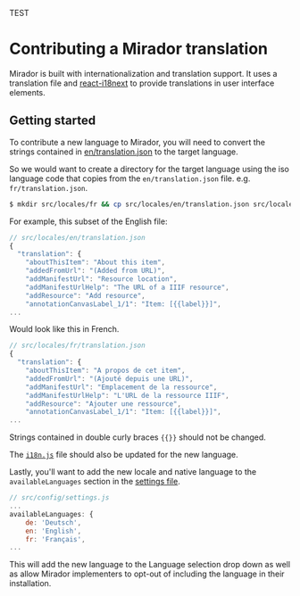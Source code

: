 TEST
# Contributing a Mirador translation

Mirador is built with internationalization and translation support. It uses a translation file and [react-i18next](https://react.i18next.com/) to provide translations in user interface elements.

## Getting started
To contribute a new language to Mirador, you will need to convert the strings contained in [en/translation.json](en/translation.json) to the target language.

So we would want to create a directory for the target language using the iso language code that copies from the `en/translation.json` file. e.g. `fr/translation.json`.

```sh
$ mkdir src/locales/fr && cp src/locales/en/translation.json src/locales/fr/translation.json
```

For example, this subset of the English file:

```javascript
// src/locales/en/translation.json
{
  "translation": {
    "aboutThisItem": "About this item",
    "addedFromUrl": "(Added from URL)",
    "addManifestUrl": "Resource location",
    "addManifestUrlHelp": "The URL of a IIIF resource",
    "addResource": "Add resource",
    "annotationCanvasLabel_1/1": "Item: [{{label}}]",
...
```

Would look like this in French.

```javascript
// src/locales/fr/translation.json
{
  "translation": {
    "aboutThisItem": "A propos de cet item",
    "addedFromUrl": "(Ajouté depuis une URL)",
    "addManifestUrl": "Emplacement de la ressource",
    "addManifestUrlHelp": "L'URL de la ressource IIIF",
    "addResource": "Ajouter une ressource",
    "annotationCanvasLabel_1/1": "Item: [{{label}}]",
...
```

Strings contained in double curly braces `{{}}` should not be changed.

The [`i18n.js`](../i18n.js) file should also be updated for the new language.

Lastly, you'll want to add the new locale and native language to the `availableLanguages` section in the [settings file](/src/config/settings.js).

```javascript
// src/config/settings.js
...
availableLanguages: {
    de: 'Deutsch',
    en: 'English',
    fr: 'Français',
...
```

This will add the new language to the Language selection drop down as well as allow Mirador implementers to opt-out of including the language in their installation.
